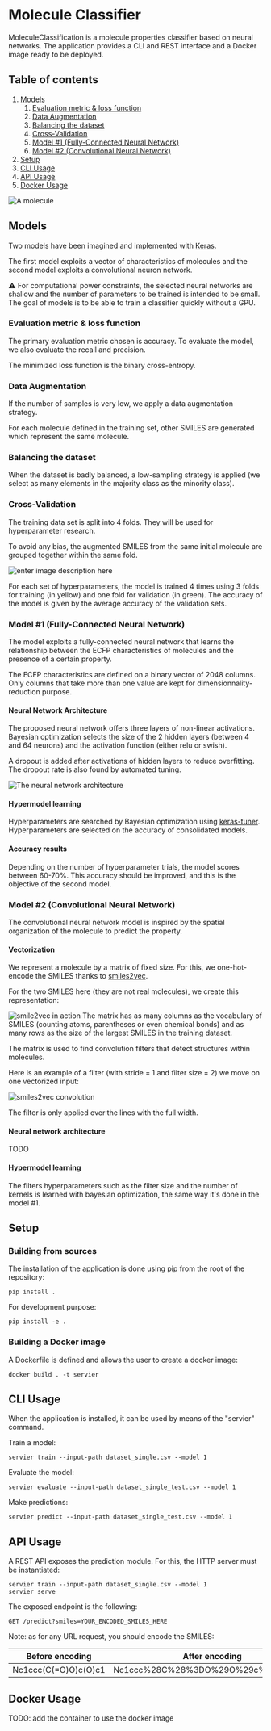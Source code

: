 # Molecule Classifier

MoleculeClassification is a molecule properties classifier based on neural networks. The application provides a CLI and REST interface and a Docker image ready to be deployed.

## Table of contents
1. [Models](#models)
    1. [Evaluation metric & loss function](#evaluation-metric--loss-function)
    2. [Data Augmentation](#data-augmentation)
    1. [Balancing the dataset](#balancing-the-dataset)
    1. [Cross-Validation](#cross-validation)
    1. [Model #1 (Fully-Connected Neural Network)](#model-1-fully-connected-neural-network)
    1. [Model #2 (Convolutional Neural Network)](#model-2-convolutional-neural-network)
3. [Setup](#setup)
4. [CLI Usage](#cli-usage)
5. [API Usage](#api-usage)
5. [Docker Usage](#docker-usage)

![A molecule](https://www.pnglib.com/wp-content/uploads/2020/01/molecule_5e19a406b2242.png)
## Models

Two models have been imagined and implemented with [Keras](https://keras.io/).

The first model exploits a vector of characteristics of molecules and the second model exploits a convolutional neuron network.

⚠️ For computational power constraints, the selected neural networks are shallow and the number of parameters to be trained is intended to be small. The goal of models is to be able to train a classifier quickly without a GPU.

### Evaluation metric & loss function

The primary evaluation metric chosen is accuracy. To evaluate the model, we also evaluate the recall and precision. 

The minimized loss function is the binary cross-entropy.

### Data Augmentation

If the number of samples is very low, we apply a data augmentation strategy. 

For each molecule defined in the training set, other SMILES are generated which represent the same molecule.

### Balancing the dataset

When the dataset is badly balanced, a low-sampling strategy is applied (we select as many elements in the majority class as the minority class).

### Cross-Validation

The training data set is split into 4 folds. They will be used for hyperparameter research.

To avoid any bias, the augmented SMILES from the same initial molecule are grouped together within the same fold.

![enter image description here](https://i.ibb.co/RQ5b44y/Untitled-Diagram-drawio-2.png)

For each set of hyperparameters, the model is trained 4 times using 3 folds for training (in yellow) and one fold for validation (in green). The accuracy of the model is given by the average accuracy of the validation sets.

### Model #1 (Fully-Connected Neural Network)

The model exploits a fully-connected neural network that learns the relationship between the ECFP characteristics of molecules and the presence of a certain property.

The ECFP characteristics are defined on a binary vector of 2048 columns. Only columns that take more than one value are kept for dimensionnality-reduction purpose.

#### Neural Network Architecture

The proposed neural network offers three layers of non-linear activations. Bayesian optimization selects the size of the 2 hidden layers (between 4 and 64 neurons) and the activation function (either relu or swish).

A dropout is added after activations of hidden layers to reduce overfitting. The dropout rate is also found by automated tuning.

![The neural network architecture](https://i.ibb.co/bswdFRG/Untitled-Diagram-drawio-8.png)

#### Hypermodel learning

Hyperparameters are searched by Bayesian optimization using [keras-tuner](https://www.tensorflow.org/tutorials/keras/keras_tuner). Hyperparameters are selected on the accuracy of consolidated models.

#### Accuracy results

Depending on the number of hyperparameter trials, the model scores between 60-70%. This accuracy should be improved, and this is the objective of the second model.

### Model #2 (Convolutional Neural Network)

The convolutional neural network model is inspired by the spatial organization of the molecule to predict the property. 

#### Vectorization 

We represent a molecule by a matrix of fixed size. For this, we one-hot-encode the SMILES thanks to [smiles2vec](https://arxiv.org/abs/1712.02034). 

For the two SMILES here (they are not real molecules), we create this representation:

![smile2vec in action](https://i.ibb.co/d2Z2XsN/Untitled-Diagram-drawio-3.png)
The matrix has as many columns as the vocabulary of SMILES (counting atoms, parentheses or even chemical bonds) and as many rows as the size of the largest SMILES in the training dataset. 

The matrix is used to find convolution filters that detect structures within molecules.

Here is an example of a filter (with stride = 1 and filter size = 2) we move on one vectorized input:

![smiles2vec convolution](https://i.ibb.co/TRZrP56/Untitled-Diagram-drawio-7.png)

The filter is only applied over the lines with the full width.

#### Neural network architecture

TODO

#### Hypermodel learning

The filters hyperparameters such as the filter size and the number of kernels is learned with bayesian optimization, the same way it's done in the model #1.


## Setup

### Building from sources

The installation of the application is done using pip from the root of the repository:

    pip install .

For development purpose:

    pip install -e .

### Building a Docker image

A Dockerfile is defined and allows the user to create a docker image:

    docker build . -t servier

## CLI Usage

When the application is installed, it can be used by means of the "servier" command.

Train a model:

    servier train --input-path dataset_single.csv --model 1

Evaluate the model:

    servier evaluate --input-path dataset_single_test.csv --model 1

Make predictions:

    servier predict --input-path dataset_single_test.csv --model 1

## API Usage

A REST API exposes the prediction module. For this, the HTTP server must be instantiated:

    servier train --input-path dataset_single.csv --model 1
    servier serve
 
The exposed endpoint is the following:

    GET /predict?smiles=YOUR_ENCODED_SMILES_HERE

Note: as for any URL request, you should encode the SMILES:

| Before encoding | After encoding  |
|--|--|
| Nc1ccc(C(=O)O)c(O)c1 | Nc1ccc%28C%28%3DO%29O%29c%28O%29c1 |

## Docker Usage

TODO: add the container to use the docker image